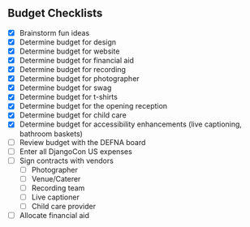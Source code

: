 ## Budget Checklists

- [x] Brainstorm fun ideas
- [x] Determine budget for design
- [x] Determine budget for website
- [x] Determine budget for financial aid
- [x] Determine budget for recording 
- [x] Determine budget for photographer
- [x] Determine budget for swag
- [x] Determine budget for t-shirts
- [x] Determine budget for the opening reception
- [x] Determine budget for child care 
- [x] Determine budget for accessibility enhancements (live captioning, bathroom baskets) 
- [ ] Review budget with the DEFNA board
- [ ] Enter all DjangoCon US expenses
- [ ] Sign contracts with vendors 
  - [ ] Photographer 
  - [ ] Venue/Caterer 
  - [ ] Recording team 
  - [ ] Live captioner 
  - [ ] Child care provider 
- [ ] Allocate financial aid 
